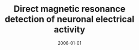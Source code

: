 ---
title: "Direct magnetic resonance detection of neuronal electrical activity"
date: 2006-01-01
authors_string: N. Petridou, D. Plenz, A. Silva, M. Loew, J. Bodurka, Peter Bandettini
authors:
   - N. Petridou
   - D. Plenz
   - A. Silva
   - M. Loew
   - J. Bodurka
   - Peter Bandettini
author_ids:
   - natalia_petridou
   - peter_bandettini
journal: 'Proceedings of the National Academy of Sciences of the United States of America'
volume: 103
issue: 
pages: 16015-16020
book_title: ''
publisher: ''
abstract: ""
project_id: 
paper_url: 
doi: 
data_loc: ''
code_loc: ''
file: '/assets/publications//assets/publications/'
file_name: '/assets/publications/'
type: journal_article
pub_str: ' (2006) Proceedings of the National Academy of Sciences of the United States of America 103: 16015-16020'
layout: publication 
---